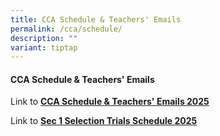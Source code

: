 ```yaml
---
title: CCA Schedule & Teachers' Emails
permalink: /cca/schedule/
description: ""
variant: tiptap
---
```

<h4><strong>CCA Schedule &amp; Teachers' Emails</strong></h4>
<p>Link to <strong><a href="/files/Zhonghua_Secondary_School_CCA_Schedule_2025_v1.pdf" rel="noopener nofollow" target="_blank">CCA Schedule &amp; Teachers' Emails 2025</a></strong>
</p>
<p>Link to <strong><a href="/files/2025_ZHSS_Sec_1_CCA_Selection_Trials_Schedule_docx.pdf" rel="noopener nofollow" target="_blank">Sec 1 Selection Trials Schedule 2025</a></strong>
</p>